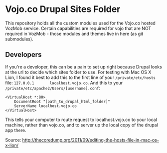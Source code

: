 Vojo.co Drupal Sites Folder
===========================

This repository holds all the custom modules used for the Vojo.co hosted VozMob service.  Certain capabilities are required for vojo that are NOT required in VozMob - those modules and themes live in here (as git submodules).  

Developers
----------

If you're a developer, this can be a pain to set up right because Drupal looks at the url to decide which sites folder to use.  For testing with Mac OS X Lion, I found it best to add this to the first line of your `/private/etc/hosts` file: `127.0.0.1       localhost.vojo.co`.  And this to your `/private/etc/apache2/Users/[username].conf`:

```
<VirtualHost *:80>  
    DocumentRoot "[path_to_drupal_html_folder]"
    ServerName localhost.vojo.co
</VirtualHost>
```

This tells your computer to route request to localhost.vojo.co to your local machine, rather than vojo.co, and to server up the local copy of the drupal app there. 

Source:
  http://thecoredump.org/2011/09/editing-the-hosts-file-in-mac-os-x-lion/
